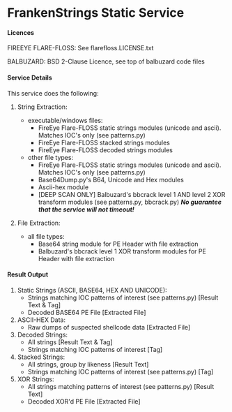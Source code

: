 # FrankenStrings Static Service

#### Licences

FIREEYE FLARE-FLOSS: See flarefloss.LICENSE.txt 

BALBUZARD: BSD 2-Clause Licence, see top of balbuzard code files

#### Service Details
This service does the following:

1. String Extraction:
    * executable/windows files:
        - FireEye Flare-FLOSS static strings modules (unicode and ascii). Matches IOC's only (see patterns.py)
        - FireEye Flare-FLOSS stacked strings modules
        - FireEye Flare-FLOSS decoded strings modules
    * other file types:
        - FireEye Flare-FLOSS static strings modules (unicode and ascii). Matches IOC's only (see patterns.py)
        - Base64Dump.py's B64, Unicode and Hex modules
        - Ascii-hex module
        - [DEEP SCAN ONLY] Balbuzard's bbcrack level 1 AND level 2 XOR transform modules (see patterns.py, bbcrack.py) *__No guarantee that the service will not timeout!__*

2. File Extraction:
    * all file types:
        - Base64 string module for PE Header with file extraction
        - Balbuzard's bbcrack level 1 XOR transform modules for PE Header with file extraction

#### Result Output
1. Static Strings (ASCII, BASE64, HEX AND UNICODE):
    * Strings matching IOC patterns of interest (see patterns.py) [Result Text & Tag]
    * Decoded BASE64 PE File [Extracted File]
2. ASCII-HEX Data:
    * Raw dumps of suspected shellcode data [Extracted File]
3. Decoded Strings:
    * All strings [Result Text & Tag]
    * Strings matching IOC patterns of interest [Tag]
4. Stacked Strings:
    * All strings, group by likeness [Result Text]
    * Strings matching IOC patterns of interest (see patterns.py) [Tag]
5. XOR Strings:
    * All strings matching patterns of interest (see patterns.py) [Result Text]
    * Decoded XOR'd PE File [Extracted File]